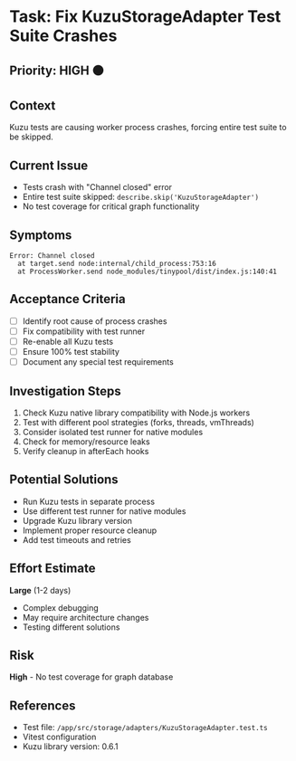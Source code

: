 # Task: Fix KuzuStorageAdapter Test Suite Crashes

## Priority: HIGH 🟠

## Context
Kuzu tests are causing worker process crashes, forcing entire test suite to be skipped.

## Current Issue
- Tests crash with "Channel closed" error
- Entire test suite skipped: `describe.skip('KuzuStorageAdapter')`
- No test coverage for critical graph functionality

## Symptoms
```
Error: Channel closed
  at target.send node:internal/child_process:753:16
  at ProcessWorker.send node_modules/tinypool/dist/index.js:140:41
```

## Acceptance Criteria
- [ ] Identify root cause of process crashes
- [ ] Fix compatibility with test runner
- [ ] Re-enable all Kuzu tests
- [ ] Ensure 100% test stability
- [ ] Document any special test requirements

## Investigation Steps
1. Check Kuzu native library compatibility with Node.js workers
2. Test with different pool strategies (forks, threads, vmThreads)
3. Consider isolated test runner for native modules
4. Check for memory/resource leaks
5. Verify cleanup in afterEach hooks

## Potential Solutions
- Run Kuzu tests in separate process
- Use different test runner for native modules
- Upgrade Kuzu library version
- Implement proper resource cleanup
- Add test timeouts and retries

## Effort Estimate
**Large** (1-2 days)
- Complex debugging
- May require architecture changes
- Testing different solutions

## Risk
**High** - No test coverage for graph database

## References
- Test file: `/app/src/storage/adapters/KuzuStorageAdapter.test.ts`
- Vitest configuration
- Kuzu library version: 0.6.1